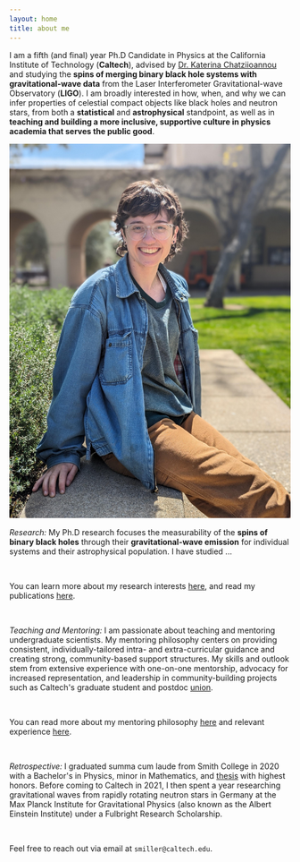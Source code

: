 ```yaml
---
layout: home
title: about me
---
```


I am a fifth (and final) year Ph.D Candidate in Physics at the California Institute of Technology (**Caltech**), advised by [Dr. Katerina Chatziioannou](https://kchatziioannou.github.io/index.html) and studying the **spins of merging binary black hole systems with gravitational-wave data** from the Laser Interferometer Gravitational-wave Observatory (**LIGO**).
I am broadly interested in how, when, and why we can infer properties of celestial compact objects like black holes and neutron stars, from both a **statistical** and **astrophysical** standpoint, as well as in **teaching and building a more inclusive, supportive culture in physics academia that serves the public good**.

![Headshot](SMiller_Photo.JPG)

*Research:* My Ph.D research focuses the measurability of the **spins of binary black holes** through their **gravitational-wave emission** for individual systems and their astrophysical population. 
I have studied ... 

&nbsp;

You can learn more about my research interests [here](/research/), and read my publications [here](/publications/).

&nbsp;

*Teaching and Mentoring:* I am passionate about teaching and mentoring undergraduate scientists.
My mentoring philosophy centers on providing consistent, individually-tailored intra- and extra-curricular guidance and creating strong, community-based support structures. My skills and outlook stem from extensive experience with one-on-one mentorship, advocacy for increased representation, and leadership in community-building projects such as Caltech's graduate student and postdoc [union](caltechgpu.org/).

&nbsp;

You can read more about my mentoring philosophy [here](/mentoring/2025/04/10/example.html) and relevant experience [here](/teaching-mentoring-outreach/).

&nbsp;

*Retrospective:* I graduated summa cum laude from Smith College in 2020 with a Bachelor's in Physics, minor in Mathematics, and [thesis](https://scholarworks.smith.edu/theses/2305/) with highest honors. Before coming to Caltech in 2021, I then spent a year researching gravitational waves from rapidly rotating neutron stars in Germany at the Max Planck Institute for Gravitational Physics (also known as the Albert Einstein Institute) under a Fulbright Research Scholarship. 

&nbsp;

Feel free to reach out via email at `smiller@caltech.edu`.